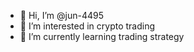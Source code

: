 - 👋 Hi, I’m @jun-4495
- 👀 I’m interested in crypto trading
- 🌱 I’m currently learning trading strategy
